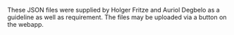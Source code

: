 These JSON files were supplied by Holger Fritze and Auriol Degbelo as a guideline as well as requirement.
The files may be uploaded via a button on the webapp.
